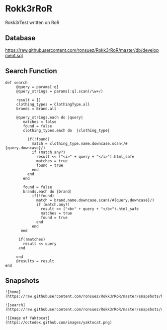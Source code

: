 # Rokk3rRoR
Rokk3rTest written on RoR

## Database
https://raw.githubusercontent.com/ronsuez/Rokk3rRoR/master/db/development.sql
## Search Function
    def search
         @query = params[:q]
         @query_strings = params[:q].scan(/\w+/)

         result = []
         clothing_types = ClothingType.all
         brands = Brand.all

         @query_strings.each do |query|
            matches = false
            found = false
            clothing_types.each do  |clothing_type|

              if(!found)
                match = clothing_type.name.downcase.scan(/#{query.downcase}/)
                if (match.any?)
                  result << ("<i>" + query + "</i>").html_safe
                  matches = true
                  found = true
                end
              end
            end

            found = false
            brands.each do |brand|
                if(!found)
                  match = brand.name.downcase.scan(/#{query.downcase}/)
                  if (match.any?)
                    result << ("<b>" + query + "</b>").html_safe
                    matches = true
                    found = true
                  end
                end
           end

          if(!matches)
            result << query
          end

         end
         @results = result
    end
    
## Snapshots
    ![home]
    (https://raw.githubusercontent.com/ronsuez/Rokk3rRoR/master/snapshots/home.png)
    
    ![search]
    (https://raw.githubusercontent.com/ronsuez/Rokk3rRoR/master/snapshots/search.png)
    
    ![Image of Yaktocat]
    (https://octodex.github.com/images/yaktocat.png)

